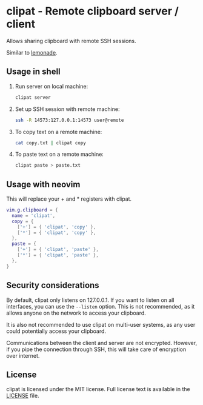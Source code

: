 # clipat - Remote clipboard server / client

Allows sharing clipboard with remote SSH sessions.

Similar to [lemonade](https://github.com/lemonade-command/lemonade).

## Usage in shell

1. Run server on local machine:
   ```sh
   clipat server
   ```

1. Set up SSH session with remote machine:
   ```sh
   ssh -R 14573:127.0.0.1:14573 user@remote
   ```

1. To copy text on a remote machine:
   ```sh
   cat copy.txt | clipat copy
   ```

1. To paste text on a remote machine:
   ```sh
   clipat paste > paste.txt
   ```

## Usage with neovim

This will replace your + and * registers with clipat.

```lua
vim.g.clipboard = {
  name = 'clipat',
  copy = {
    ['+'] = { 'clipat', 'copy' },
    ['*'] = { 'clipat', 'copy' },
  },
  paste = {
    ['+'] = { 'clipat', 'paste' },
    ['*'] = { 'clipat', 'paste' },
  },
}
```

## Security considerations

By default, clipat only listens on 127.0.0.1. If you want to listen on all
interfaces, you can use the `--listen` option. This is not recommended, as it
allows anyone on the network to access your clipboard.

It is also not recommended to use clipat on multi-user systems, as any user
could potentially access your clipboard.

Communications between the client and server are not encrypted. However, if you
pipe the connection through SSH, this will take care of encryption over internet.


## License

clipat is licensed under the MIT license. Full license text is available in the
[LICENSE](LICENSE) file.
